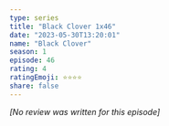 ```yaml
---
type: series
title: "Black Clover 1x46"
date: "2023-05-30T13:20:01"
name: "Black Clover"
season: 1
episode: 46
rating: 4
ratingEmoji: ⭐️⭐️⭐️⭐️
share: false
---
```


*[No review was written for this episode]*
